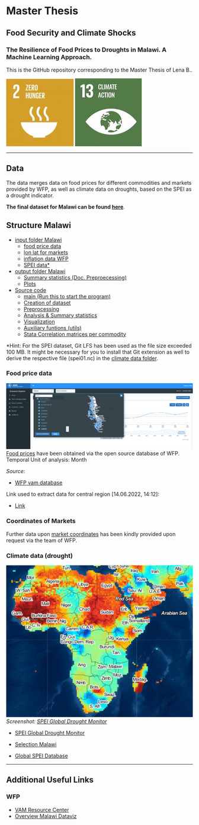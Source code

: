 # Master Thesis 
## Food Security and Climate Shocks
### The Resilience of Food Prices to Droughts in Malawi. A Machine Learning Approach.

This is the GitHub repository corresponding to the Master Thesis of Lena B..

![SDG-2.png](images/sdg-2.png) ![SDG-13.png](images/sdg-13.png) 

--------------------------------------------------------------------------
## Data
The data merges data on food prices for different commodities and markets provided by WFP, as well as climate data on droughts, based on the SPEI as a drought indicator.  

**The final dataset for Malawi can be found [here](output/Malawi/Malawi-final-dta.xlsx)**.

## Structure Malawi
- [input folder Malawi](input/Malawi)
  - [food price data](input/Malawi/food-price-dta/csv-prices)
  - [lon lat for markets](input/Malawi/food-price-dta/csv-lons-and-lats)
  - [inflation data WFP](input/Malawi/inflation-dta/WFP)
  - [SPEI data*](input/Malawi/climate-dta/spei01.nc)
- [output folder Malawi](output/Malawi)
  - [Summary statistics (Doc. Preproecessing)](output/Malawi/summary-statistics)
  - [Plots](output/Malawi/plots)
- [Source code](src)
  - [main (Run this to start the program)](src/main.py)
  - [Creation of dataset](src/dataset_creation.py)
  - [Preprocessing](src/preprocessing.py)
  - [Analysis & Summary statistics](src/analysis.py)
  - [Visualization](src/visualization.py)
  - [Auxiliary funtions (utils)](src/utils.py)
  - [Stata Correlation matrices per commodity](src/corr_matrices.do)

*Hint: For the SPEI dataset, Git LFS has been used as the file size
exceeded 100 MB. It might be necessary for
you to install that Git extension as well to derive the respective file (spei01.nc) in
the [climate data folder](input/Malawi/climate-dta/).
### Food price data
![Screenshot vam.png](images/screenshot-wfp-vam.png)
[Food prices](input/Malawi/food-price-dta/csv-prices) have been obtained via the open source database of WFP.  
Temporal Unit of analysis: Month  

_Source_:

- [WFP vam database](https://dataviz.vam.wfp.org/economic_explorer/prices)

Link used to extract data for central region [14.06.2022, 14:12]:  
- [Link](https://dataviz.vam.wfp.org/economic_explorer/prices)
### Coordinates of Markets
Further data upon [market coordinates](input/Malawi/food-price-dta/csv-lons-and-lats) has been kindly provided upon request via the team of WFP.

### Climate data (drought)
![Screenshot Spei database.png](images/screenshot-spei-database.png)  
_Screenshot: [SPEI Global Drought Monitor](https://spei.csic.es/spei_database/#map_name=spei01#map_position=1439)_
- [SPEI Global Drought Monitor](https://spei.csic.es/map/maps.html#months=1#month=4#year=2022)

- [Selection Malawi](https://spei.csic.es/map/maps.html#months=0#month=4#year=2022)
- [Global SPEI Database](https://spei.csic.es/database.html#p7)  




--------------------------------------------------------------
## Additional Useful Links

### WFP
- [VAM Resource Center](https://resources.vam.wfp.org/)
- [Overview Malawi Dataviz](https://dataviz.vam.wfp.org/version2/country/malawi)
